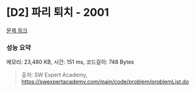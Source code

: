 # [D2] 파리 퇴치 - 2001 

[문제 링크](https://swexpertacademy.com/main/code/problem/problemDetail.do?contestProbId=AV5PzOCKAigDFAUq) 

### 성능 요약

메모리: 23,480 KB, 시간: 151 ms, 코드길이: 748 Bytes



> 출처: SW Expert Academy, https://swexpertacademy.com/main/code/problem/problemList.do